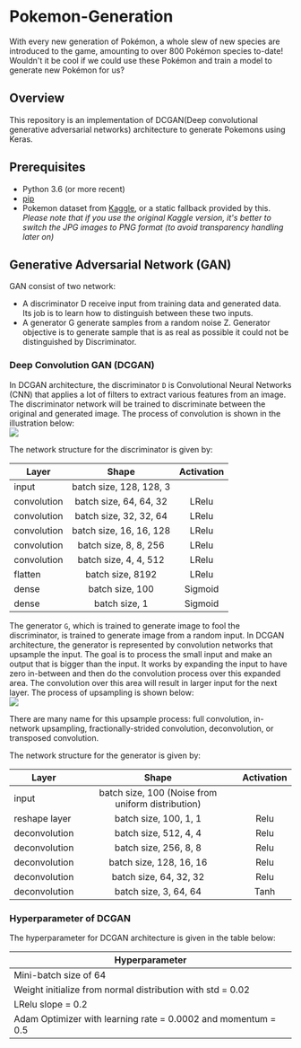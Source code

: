 # Pokemon-Generation
With every new generation of Pokémon, a whole slew of new species are introduced to the game, amounting to over 800 Pokémon species to-date! Wouldn't it be cool if we could use these Pokémon and train a model to generate new Pokémon for us?
## Overview
This repository is an implementation of DCGAN(Deep convolutional generative adversarial networks) architecture to generate Pokemons using Keras.
## Prerequisites
- Python 3.6 (or more recent)
- [pip](https://pip.pypa.io/en/stable/)
- Pokemon dataset from [Kaggle](https://www.kaggle.com/kvpratama/pokemon-images-dataset), or a static fallback provided by this. *Please note that if you use the original Kaggle version, it's better to switch the JPG images to PNG format (to avoid transparency handling later on)*

## Generative Adversarial Network (GAN)
GAN consist of two network:

 - A discriminator D receive input from training data and generated data. Its job is to learn how to distinguish between these two inputs.
 - A generator G generate samples from a random noise Z. Generator objective is to generate sample that is as real as possible it could not be distinguished by Discriminator.

### Deep Convolution GAN (DCGAN)
In DCGAN architecture, the discriminator `D` is Convolutional Neural Networks (CNN) that applies a lot of filters to extract various features from an image. The discriminator network will be trained to discriminate between the original and generated image. The process of convolution is shown in the illustration below:  
![](http://deeplearning.net/software/theano_versions/dev/_images/same_padding_no_strides_transposed.gif)

The network structure for the discriminator is given by:
<center>

| Layer        | Shape           | Activation           |
| ------------- |:-------------:|:-------------:|
| input     | batch size, 128, 128, 3 | |
| convolution      | batch size, 64, 64, 32  | LRelu |
| convolution      | batch size, 32, 32, 64  |LRelu | 
| convolution      | batch size, 16, 16, 128  | LRelu |
| convolution      | batch size, 8, 8, 256 | LRelu |
| convolution      | batch size, 4, 4, 512 | LRelu |
| flatten     | batch size, 8192 | LRelu |
| dense      | batch size, 100 | Sigmoid |
| dense      | batch size, 1 | Sigmoid |

</center>

The generator `G`, which is trained to generate image to fool the discriminator, is trained to generate image from a random input. In DCGAN architecture, the generator is represented by convolution networks that upsample the input. The goal is to process the small input and make an output that is bigger than the input. It works by expanding the input to have zero in-between and then do the convolution process over this expanded area. The convolution over this area will result in larger input for the next layer. The process of upsampling is shown below:  
![](http://deeplearning.net/software/theano_versions/dev/_images/padding_strides_transposed.gif)

There are many name for this upsample process: full convolution, in-network upsampling, fractionally-strided convolution, deconvolution, or transposed convolution. 

The network structure for the generator is given by:

<center>

| Layer        | Shape           | Activation           |
| ------------- |:-------------:|:-------------:|
| input     | batch size, 100 (Noise from uniform distribution) | |
| reshape layer      | batch size, 100, 1, 1  | Relu |
| deconvolution      | batch size, 512, 4, 4   |Relu | 
| deconvolution      | batch size, 256, 8, 8  | Relu |
| deconvolution      | batch size, 128, 16, 16 | Relu |
| deconvolution      | batch size, 64, 32, 32 | Relu |
| deconvolution      | batch size, 3, 64, 64 | Tanh |

</center>

### Hyperparameter of DCGAN
The hyperparameter for DCGAN architecture is given in the table below:

<center>

| Hyperparameter        |
| ------------- |
| Mini-batch size of 64     |
| Weight initialize from normal distribution with std = 0.02      |  
| LRelu slope = 0.2      |
| Adam Optimizer with learning rate = 0.0002 and momentum = 0.5      |

</center>
